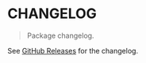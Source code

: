 # CHANGELOG

> Package changelog.

See [GitHub Releases](https://github.com/stdlib-js/utils-map2d/releases) for the changelog.